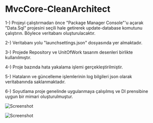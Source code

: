 # MvcCore-CleanArchitect

1-) Projeyi çalıştırmadan önce "Package Manager Console"'u açarak "Data.Sql" projesini seçili hale getirerek update-database komutunu çalıştırın. Böylece veritabanı oluşturulacaktır.

2-) Veritabanı yolu "launchsettings.json" dosyasında yer almaktadır.

3-) Projede Repository ve UnitOfWork tasarım desenleri birlikte kullanılmıştır.

4-) Proje bazında hata yakalama işlemi gerçekleştirilmiştir.

5-) Hataların ve güncelleme işlemlerinin log bilgileri json olarak veritabanında saklanmaktadır.

6-) Soyutlama proje genelinde uygulanmaya çalışılmış ve DI prensibine uygun bir mimari oluşturulmuştur.




![Screenshot](http://www.ibrahimarac.com/gitimages/cleanarchitect/cleanarc-1.png)

![Screenshot](http://www.ibrahimarac.com/gitimages/cleanarchitect/cleanarc-2.png)
